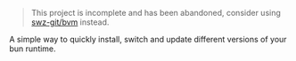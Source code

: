 > This project is incomplete and has been abandoned, consider using [swz-git/bvm](https://github.com/swz-git/bvm) instead.

A simple way to quickly install, switch and update different versions of your bun runtime. 

<!-- ## Installation
    
```bash
    $ curl -sL https://raw.githubusercontent.com/bun-lang/bun/master/install.sh | bash
``` -->

